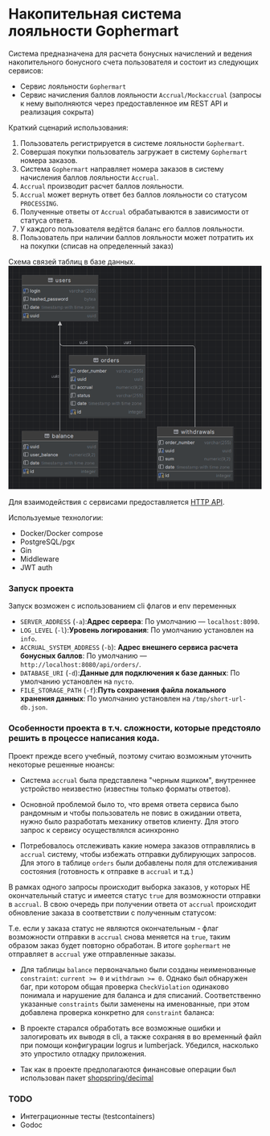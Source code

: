 # Накопительная система лояльности Gophermart

Система предназначена для расчета бонусных начислений и ведения накопительного бонусного счета пользователя и состоит из следующих сервисов:
- Сервис лояльности `Gophermart`
- Сервис начисления баллов лояльности `Accrual/Mockaccrual` (запросы к нему выполняются через предоставленное им REST API и реализация сокрыта)

Краткий сценарий использования:
1. Пользователь регистрируется в системе лояльности `Gophermart`.
2. Совершая покупки пользователь загружает в систему `Gophermart` номера заказов.
3. Система `Gophermart` направляет номера заказов в систему начисления баллов лояльности `Accrual`.
4. `Accrual` производит расчет баллов лояльности.
5. `Accrual` может вернуть ответ без баллов лояльности со статусом `PROCESSING`.
6. Полученные ответы от `Accrual` обрабатываются в зависимости от статуса ответа.
7. У каждого пользователя ведётся баланс его баллов лояльности.
8. Пользователь при наличии баллов лояльности может потратить их на покупки (списав на определенный заказ)

Схема связей таблиц в базе данных.
![schema.png](DB%20scheme.png)


Для взаимодействия с сервисами предоставляется [HTTP API](./api.md).

Используемые технологии:
- Docker/Docker compose
- PostgreSQL/pgx
- Gin
- Middleware
- JWT auth

### Запуск проекта
Запуск возможен с использованием cli флагов и env переменных
- `SERVER_ADDRESS` (`-a`):**Адрес сервера**: По умолчанию — `localhost:8090`.
- `LOG_LEVEL` (`-l`):**Уровень логирования**: По умолчанию установлен на `info`.
- `ACCRUAL_SYSTEM_ADDRESS` (`-b`): **Адрес внешнего сервиса расчета бонусных баллов**: По умолчанию — `http://localhost:8080/api/orders/`.
- `DATABASE_URI` (`-d`):**Данные для подключения к базе данных**: По умолчанию установлен на `пусто`.
- `FILE_STORAGE_PATH` (`-f`):**Путь сохранения файла локального хранения данных**: По умолчанию установлен на `/tmp/short-url-db.json`.


### Особенности проекта в т.ч. сложности, которые предстояло решить в процессе написания кода.
Проект прежде всего учебный, поэтому считаю возможным уточнить некоторые решенные нюансы:

- Система `accrual` была представлена "черным ящиком", внутреннее устройство неизвестно (известны только форматы ответов).

- Основной проблемой было то, что время ответа сервиса было рандомным и чтобы пользователь не повис в ожидании ответа,
  нужно было разработать механику ответов клиенту. Для этого запрос к сервису осуществлялся асинхронно


- Потребовалось отслеживать какие номера заказов отправлялись в `accrual` систему, чтобы избежать отправки дублирующих запросов.
  Для этого в таблице `orders` были добавлены поля для отслеживания состояния (готовность к отправке в `accrual` и т.д.)


В рамках одного запросы происходит выборка заказов, у которых НЕ окончательный статус и имеется статус `true` для возможности отправки в `accrual`.
В свою очередь при получении ответа от `accrual` происходит обновление заказа в соответствии с полученным статусом:

Т.е. если у заказа статус не являются окончательным - флаг возможности отправки в `accrual` снова меняется на `true`, таким образом заказ будет повторно обработан.
В итоге `gophermart` не отправляет в `accrual` уже отправленные заказы.

- Для таблицы `balance` первоначально были созданы неименованные `constraint`: `current >= 0` и `withdrawn >= 0`.
  Однако был обнаружен баг, при котором общая проверка `CheckViolation` одинаково понимала и нарушение для баланса и для списаний.
  Соответственно указанные `constraints` были заменены на именованные, при этом добавлена проверка конкретно для `constraint` баланса:


- В проекте старался обработать все возможные ошибки и залогировать их выводя в cli, а также сохраняя в во временный файл при помощи конфигурации logrus и lumberjack.
  Убедился, насколько это упростило отладку приложения.

- Так как в проекте предполагаются финансовые операции был использован пакет [shopspring/decimal](https://github.com/shopspring/decimal)


### TODO
- Интеграционные тесты (testcontainers)
- Godoc
